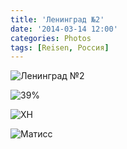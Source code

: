 ```yaml
---
title: 'Ленинград №2'
date: '2014-03-14 12:00'
categories: Photos
tags: [Reisen, Россия]
---
```


<div class='preview'><img src='{{urls.media}}/SPb.jpg' alt='Ленинград №2'></div>

<a id='5de3c95a81681545cae9cdde6498af02-600'></a>![39%]({{urls.media}}/5de3c95a81681545cae9cdde6498af02-600.jpg '39% натяжного потолка — это сколько в м², как думаете?')

<a id='85f016965f329df3ccc00cd9f87e3fea-600'></a>![XH]({{urls.media}}/85f016965f329df3ccc00cd9f87e3fea-600.jpg 'Аббревиатура «ХН» выглядит неоднозначно. Экстра-Невский? бНОПНЯ? Самые важные буквы в слове «Кухня»?')

<a id='a60dfc32473ca167285495a6e349138a-600'></a>![Матисс]({{urls.media}}/a60dfc32473ca167285495a6e349138a-600.jpg 'Матисс фовистского периода подрабатывал в Петербурге декоратором.')
